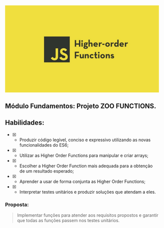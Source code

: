 ![](/gasfqw6impe7d7j4x98n.webp)
## Módulo Fundamentos: Projeto ZOO FUNCTIONS.

## Habilidades:
- [x] - Produzir código legível, conciso e expressivo utilizando as novas funcionalidades do ES6;
- [x] - Utilizar as Higher Order Functions para manipular e criar arrays;
- [x] - Escolher a Higher Order Function mais adequada para a obtenção de um resultado esperado;
- [x] - Aprender a usar de forma conjunta as Higher Order Functions;
- [x] - Interpretar testes unitários e produzir soluções que atendam a eles.
### Proposta:
> Implementar funções para atender aos requisitos propostos e garantir que todas as funções passem nos testes unitários.

